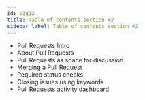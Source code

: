 ```yaml
---
id: s3g12
title: Table of contents section #2
sidebar_label: Table of contents section #2 
---
```


- Pull Requests Intro
- About Pull Requests
- Pull Requests as space for discussion
- Merging a Pull Request
- Required status checks
- Closing issues using keywords
- Pull Requests activity dashboard
